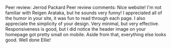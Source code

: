Peer review: Jerrod Packard
Peer review comments: Nice website! I'm not familiar with Reigen Arataka, but he sounds very funny! I appreciated all of the humor in your site, it was fun to read through each page. I also appreciate the simplicity of your design. Very minimal, but very effective. Responsiveness is good, but I did notice the header image on your homepage got pretty small on mobile. Aside from that, everything else looks good. Well done Ellie!
